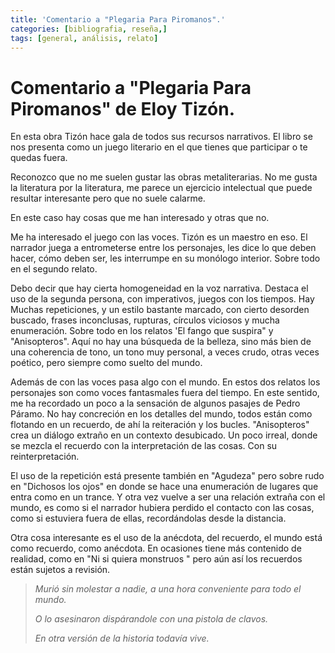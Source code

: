 ```yaml
---
title: 'Comentario a "Plegaria Para Piromanos".'
categories: [bibliografia, reseña,] 
tags: [general, análisis, relato]
---
```


# Comentario a "Plegaria Para Piromanos" de Eloy Tizón. 

En esta obra Tizón hace gala de todos sus recursos narrativos.  El libro se nos presenta como un juego literario en el que tienes que participar o te quedas fuera.  

Reconozco que no me suelen gustar las obras metaliterarias. No me gusta la literatura por la literatura,  me parece un ejercicio intelectual que puede resultar interesante pero que no suele calarme. 

En este caso hay cosas que me han interesado y otras que no. 

Me ha interesado el juego con las voces. Tizón es un maestro en eso. El narrador juega a entrometerse entre los personajes,  les dice lo que deben hacer,  cómo deben ser,  les interrumpe en su monólogo interior. Sobre todo en el segundo relato. 

Debo decir que hay cierta homogeneidad en la voz narrativa. Destaca el uso de la segunda persona, con imperativos, juegos con los tiempos. Hay Muchas repeticiones, y un estilo bastante marcado,  con cierto desorden buscado, frases inconclusas, rupturas, círculos viciosos y mucha enumeración. Sobre todo en los relatos 'El fango que suspira" y "Anisopteros". Aquí no hay una búsqueda de la belleza, sino más bien de una coherencia de tono,  un tono muy personal, a veces crudo, otras veces poético,  pero siempre como suelto del mundo.

Además de con las voces pasa algo con el mundo. En estos dos relatos los personajes son como voces fantasmales fuera del tiempo. En este sentido, me ha recordado un poco a la sensación de algunos pasajes de Pedro Páramo. No hay concreción en los detalles del mundo,  todos están como flotando en un recuerdo,  de ahí la reiteración y los bucles. "Anisopteros" crea un diálogo extraño en un contexto desubicado. Un poco irreal, donde se mezcla el recuerdo con la interpretación de las cosas. Con su reinterpretación.

El uso de la repetición está presente también en "Agudeza" pero sobre rudo en "Dichosos los ojos"  en donde se hace una enumeración de lugares que entra como en un trance. Y otra vez vuelve a ser una relación extraña con el mundo, es como si el narrador hubiera perdido el contacto con las cosas, como si estuviera fuera de ellas, recordándolas desde la distancia. 

Otra cosa interesante es el uso de la anécdota, del recuerdo, el mundo está como recuerdo,  como anécdota. En ocasiones tiene más contenido de realidad,  como en "Ni si quiera monstruos " pero aún así los recuerdos están sujetos a revisión.

> *Murió sin molestar a nadie,  a una hora conveniente para todo el mundo.*
>
> *O lo asesinaron dispárandole con una pistola de clavos.*
>
> *En otra versión de la historia todavía vive.*


